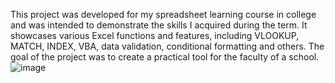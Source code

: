 This project was developed for my spreadsheet learning course in college and was intended to demonstrate the skills I acquired during the term. 
It showcases various Excel functions and features, including VLOOKUP, MATCH, INDEX, VBA, data validation, conditional formatting and others. 
The goal of the project was to create a practical tool for the faculty of a school.
![image](https://github.com/user-attachments/assets/cc8f2d7e-9f7b-43ab-95dd-5a958a37efa2)
